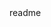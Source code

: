 
<snippet>
  <content><![CDATA[
# ${1:Raytracer}
This is a raytracer that creates realistic images with spheres and planes, reflections and shadows.
## Running the Program
1. `cd` into the downloaded directory and run `make` – this will create an executable file named `output`
2. run `./output 'filename'` – this will create an image name `'filename'.png`
## Changing the Image
1. Read through the Scene class – how to create spheres, planes and lights, change camera position and view
2. Read through the Material class – understand the components of a shape's material (diffuse, specular, etc.)
]]></content>
  <tabTrigger>readme</tabTrigger>
</snippet>
